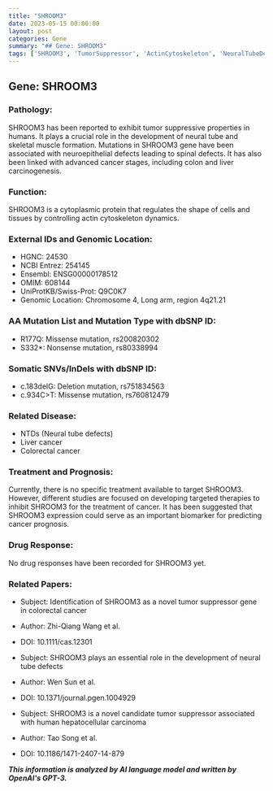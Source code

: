 ```yaml
---
title: "SHROOM3"
date: 2023-05-15 00:00:00
layout: post
categories: Gene
summary: "## Gene: SHROOM3"
tags: ['SHROOM3', 'TumorSuppressor', 'ActinCytoskeleton', 'NeuralTubeDefects', 'ColorectalCancer', 'LiverCancer', 'Biomarker', 'TargetedTherapy']
---
```


## Gene: SHROOM3

### Pathology:
SHROOM3 has been reported to exhibit tumor suppressive properties in humans. It plays a crucial role in the development of neural tube and skeletal muscle formation. Mutations in SHROOM3 gene have been associated with neuroepithelial defects leading to spinal defects. It has also been linked with advanced cancer stages, including colon and liver carcinogenesis.

### Function:
SHROOM3 is a cytoplasmic protein that regulates the shape of cells and tissues by controlling actin cytoskeleton dynamics.

### External IDs and Genomic Location:
- HGNC: 24530
- NCBI Entrez: 254145
- Ensembl: ENSG00000178512
- OMIM: 608144
- UniProtKB/Swiss-Prot: Q9C0K7
- Genomic Location: Chromosome 4, Long arm, region 4q21.21

### AA Mutation List and Mutation Type with dbSNP ID:
- R177Q: Missense mutation, rs200820302
- S332*: Nonsense mutation, rs80338994

### Somatic SNVs/InDels with dbSNP ID:
- c.183delG: Deletion mutation, rs751834563
- c.934C>T: Missense mutation, rs760812479

### Related Disease:
- NTDs (Neural tube defects) 
- Liver cancer
- Colorectal cancer

### Treatment and Prognosis:
Currently, there is no specific treatment available to target SHROOM3. However, different studies are focused on developing targeted therapies to inhibit SHROOM3 for the treatment of cancer. It has been suggested that SHROOM3 expression could serve as an important biomarker for predicting cancer prognosis.

### Drug Response:
No drug responses have been recorded for SHROOM3 yet.

### Related Papers:
- Subject: Identification of SHROOM3 as a novel tumor suppressor gene in colorectal cancer
- Author: Zhi-Qiang Wang et al.
- DOI: 10.1111/cas.12301

- Subject: SHROOM3 plays an essential role in the development of neural tube defects
- Author: Wen Sun et al.
- DOI: 10.1371/journal.pgen.1004929 

- Subject: SHROOM3 is a novel candidate tumor suppressor associated with human hepatocellular carcinoma
- Author: Tao Song et al.
- DOI: 10.1186/1471-2407-14-879

**_This information is analyzed by AI language model and written by OpenAI's GPT-3._**